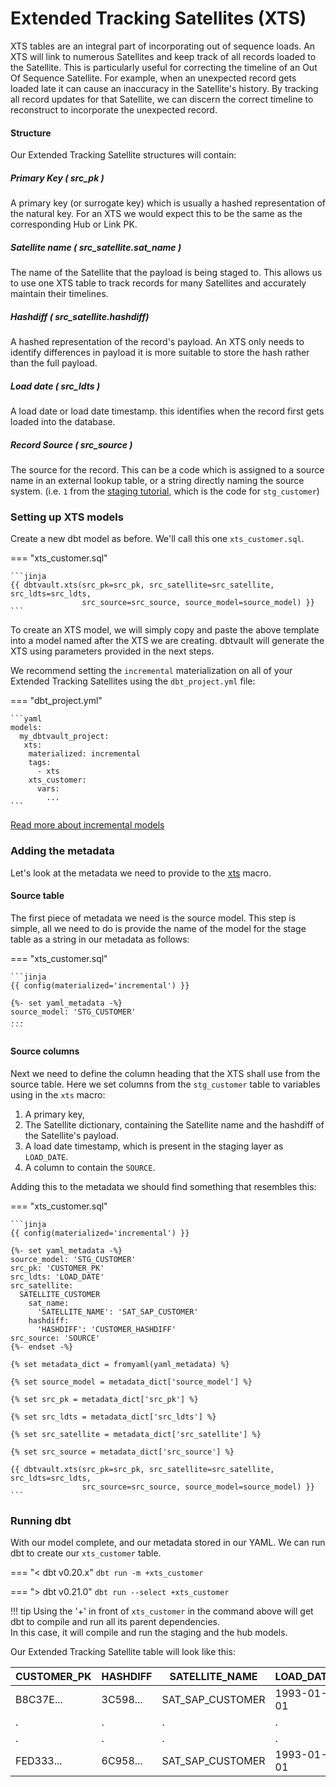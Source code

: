 # Extended Tracking Satellites (XTS)

XTS tables are an integral part of incorporating out of sequence loads. An XTS will link to numerous Satellites and keep track of all records loaded to the Satellite. This is particularly useful for correcting the timeline of an Out Of Sequence Satellite.
For example, when an unexpected record gets loaded late it can cause an inaccuracy in the Satellite's history. By tracking all record updates for that Satellite, we can discern the correct timeline to reconstruct to incorporate the unexpected record.

#### Structure

Our Extended Tracking Satellite structures will contain:

##### Primary Key ( src_pk )
A primary key (or surrogate key) which is usually a hashed representation of the natural key. For an XTS we would expect this to be the same as the corresponding Hub or Link PK.

##### Satellite name ( src_satellite.sat_name )
The name of the Satellite that the payload is being staged to. This allows us to use one XTS table to track records for many Satellites and accurately maintain their timelines.

##### Hashdiff ( src_satellite.hashdiff)
A hashed representation of the record's payload. An XTS only needs to identify differences in payload it is more suitable to store the hash rather than the full payload.

##### Load date ( src_ldts )
A load date or load date timestamp. this identifies when the record first gets loaded into the database.

##### Record Source ( src_source )
The source for the record. This can be a code which is assigned to a source name in an external lookup table, 
or a string directly naming the source system.
(i.e. `1` from the [staging tutorial](tut_staging.md#adding-calculated-and-derived-columns), 
which is the code for `stg_customer`)
    
### Setting up XTS models

Create a new dbt model as before. We'll call this one `xts_customer.sql`. 

=== "xts_customer.sql"

    ```jinja
    {{ dbtvault.xts(src_pk=src_pk, src_satellite=src_satellite, src_ldts=src_ldts,
                    src_source=src_source, source_model=source_model) }}
    ```

To create an XTS model, we will simply copy and paste the above template into a model named after the XTS we are creating. dbtvault will generate the XTS using parameters provided in the next steps.

We recommend setting the `incremental` materialization on all of your Extended Tracking Satellites using the `dbt_project.yml` file:

=== "dbt_project.yml"

    ```yaml
    models:
      my_dbtvault_project:
       xts:
        materialized: incremental
        tags:
          - xts
        xts_customer:
          vars:
            ...
    ```

[Read more about incremental models](https://docs.getdbt.com/docs/building-a-dbt-project/building-models/configuring-incremental-models/)

### Adding the metadata

Let's look at the metadata we need to provide to the [xts](../macros.md#xts) macro.

#### Source table

The first piece of metadata we need is the source model. This step is simple,
all we need to do is provide the name of the model for the stage table as a string in our metadata as follows:

=== "xts_customer.sql"

    ```jinja
    {{ config(materialized='incremental') }}
    
    {%- set yaml_metadata -%}
    source_model: 'STG_CUSTOMER'
    ...
    ```

#### Source columns

Next we need to define the column heading that the XTS shall use from the source table.
Here we set columns from the `stg_customer` table to variables using in the `xts` macro:

1. A primary key,
2. The Satellite dictionary, containing the Satellite name and the hashdiff of the Satellite's payload.
3. A load date timestamp, which is present in the staging layer as `LOAD_DATE`.
4. A column to contain the `SOURCE`.

Adding this to the metadata we should find something that resembles this:

=== "xts_customer.sql"

    ```jinja
    {{ config(materialized='incremental') }}
    
    {%- set yaml_metadata -%}
    source_model: 'STG_CUSTOMER'
    src_pk: 'CUSTOMER_PK'
    src_ldts: 'LOAD_DATE'
    src_satellite:
      SATELLITE_CUSTOMER
        sat_name:
          'SATELLITE_NAME': 'SAT_SAP_CUSTOMER'
        hashdiff:                
          'HASHDIFF': 'CUSTOMER_HASHDIFF'
    src_source: 'SOURCE'
    {%- endset -%}
    
    {% set metadata_dict = fromyaml(yaml_metadata) %}
 
    {% set source_model = metadata_dict['source_model'] %}
    
    {% set src_pk = metadata_dict['src_pk'] %}
    
    {% set src_ldts = metadata_dict['src_ldts'] %}
    
    {% set src_satellite = metadata_dict['src_satellite'] %}

    {% set src_source = metadata_dict['src_source'] %}

    {{ dbtvault.xts(src_pk=src_pk, src_satellite=src_satellite, src_ldts=src_ldts,
                    src_source=src_source, source_model=source_model) }}
    ```

### Running dbt

With our model complete, and our metadata stored in our YAML. We can run dbt to create our `xts_customer` table.

=== "< dbt v0.20.x"
    `dbt run -m +xts_customer`

=== "> dbt v0.21.0"
    `dbt run --select +xts_customer`

!!! tip
    Using the '+' in front of `xts_customer` in the command above will get dbt to compile and run all its parent dependencies.  
    In this case, it will compile and run the staging and the hub models.
    
Our Extended Tracking Satellite table will look like this:

| CUSTOMER_PK  | HASHDIFF     | SATELLITE_NAME   | LOAD_DATE  | SOURCE       |
| ------------ | ------------ | ---------------- | ---------- | ------------ |
| B8C37E...    | 3C598...     | SAT_SAP_CUSTOMER | 1993-01-01 | *            |
| .            | .            | .                | .          | .            |
| .            | .            | .                | .          | .            |
| FED333...    | 6C958...     | SAT_SAP_CUSTOMER | 1993-01-01 | *            |